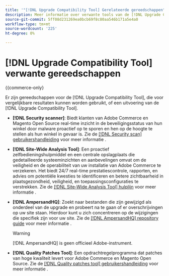 ```yaml
---
title: '"[!DNL Upgrade Compatibility Tool] Gerelateerde gereedschappen"'
description: Meer informatie over verwante tools van de [!DNL Upgrade Compatibility Tool] op uw Adobe Commerce-project.
source-git-commit: 5ff08d231269ea0bcb69f8c80aa546b171a5e4a0
workflow-type: tm+mt
source-wordcount: '225'
ht-degree: 0%

---
```



# [!DNL Upgrade Compatibility Tool] verwante gereedschappen

{{commerce-only}

Er zijn gereedschappen voor de [!DNL Upgrade Compatibility Tool], die voor vergelijkbare resultaten kunnen worden gebruikt, of een uitvoering van de [!DNL Upgrade Compatibility Tool].

- **[!DNL Security scanner]**: Biedt klanten van Adobe Commerce en Magento Open Source real-time inzicht in de beveiligingsstatus van hun winkel door malware proactief op te sporen en hen op de hoogte te stellen als hun winkel in gevaar is. Zie de [[!DNL Security scan] gebruikershandleiding](https://docs.magento.com/user-guide/magento/security-scan.html) voor meer informatie .

- **[!DNL Site-Wide Analysis Tool]**: Een proactief zelfbedieningshulpmiddel en een centrale opslagplaats die gedetailleerde systeeminzichten en aanbevelingen omvat om de veiligheid en de operabiliteit van uw installatie van Adobe Commerce te verzekeren. Het biedt 24/7 real-time prestatiescontrole, rapporten, en advies om potentiële kwesties te identificeren en betere zichtbaarheid in plaatsgezondheid, veiligheid, en toepassingsconfiguraties te verstrekken. Zie de [[!DNL Site-Wide Analysis Tool] hulplijn](https://experienceleague.adobe.com/docs/commerce-operations/tools/site-wide-analysis-tool/intro.html?lang=en) voor meer informatie .

- **[!DNL AmpersandHQ]**: Zoekt naar bestanden die zijn gewijzigd als onderdeel van de upgrade en probeert na te gaan of er overschrijvingen op uw site staan. Hierdoor kunt u zich concentreren op de wijzigingen die specifiek zijn voor uw site. Zie de [[!DNL AmpersandHQ] repository guide](https://github.com/AmpersandHQ) voor meer informatie .

   >[!WARNING]
   >
   >[!DNL AmpersandHQ] is geen officieel Adobe-instrument.

- **[!DNL Quality Patches Tool]**: Een opdrachtregelprogramma dat patches van hoge kwaliteit levert voor Adobe Commerce en Magento Open Source. Zie de [[!DNL Quality patches tool] gebruikershandleiding](https://devdocs.magento.com/quality-patches/tool.html) voor meer informatie .
